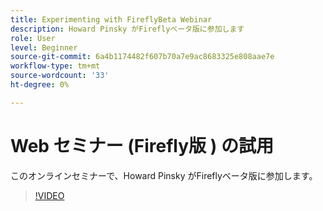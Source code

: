 ```yaml
---
title: Experimenting with FireflyBeta Webinar
description: Howard Pinsky がFireflyベータ版に参加します
role: User
level: Beginner
source-git-commit: 6a4b1174482f607b70a7e9ac8683325e808aae7e
workflow-type: tm+mt
source-wordcount: '33'
ht-degree: 0%

---
```


# Web セミナー (Firefly版 ) の試用

このオンラインセミナーで、Howard Pinsky がFireflyベータ版に参加します。

>[!VIDEO](https://video.tv.adobe.com/v/3420252?quality=12&learn=on&hidetitle=true)
